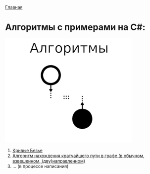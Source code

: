 [Главная](https://dmitriysidyakin.github.io/CSharp-Tutorials/)

# Алгоритмы с примерами на C#:
![Статьи про Алгоритмы на C#](img/algorithms_logo_csharp_ds.png)
1. [Кривые Безье](articles/0001-Bezier-curves/README.md)
2. [Алгоритм нахождения кратчайшего пути в графе (в обычном, взвешенном, (дву)направленном)](articles/0002-Graphs/README.md)
3. ... (в процессе написания)
